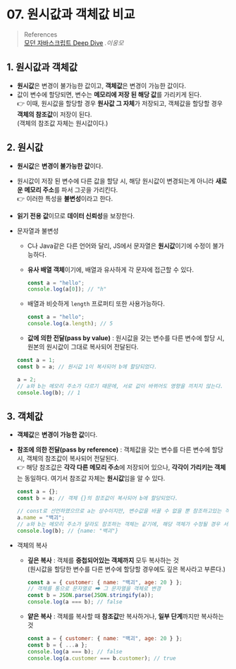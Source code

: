# 07. 원시값과 객체값 비교

> References <br> <a href="http://www.yes24.com/Product/Goods/92742567?OzSrank=1">모던 자바스크립트 Deep Dive</a> _.이웅모_

## 1. 원시값과 객체값

- **원시값**은 변경이 불가능한 값이고, **객체값**은 변경이 가능한 값이다.
- 값이 변수에 할당되면, 변수는 **메모리에 저장 된 해당 값**를 가리키게 된다. <br>
  👉 이때, 원시값을 할당할 경우 **원사값 그 자체**가 저장되고, 객체값을 할당할 경우 **객체의 참조값**이 저장이 된다. <br>
  (객체의 참조값 자체는 원시값이다.)

## 2. 원시값

- **원시값**은 **변경이 불가능한 값**이다.
- 원시값이 저장 된 변수에 다른 값을 할당 시, 해당 원시값이 변경되는게 아니라 **새로운 메모리 주소**를 파서 그곳을 가리킨다. <br>
  👉 이러한 특성을 **불변성**이라고 한다.
- **읽기 전용 값**이므로 **데이터 신뢰성**을 보장한다.
- 문자열과 불변성

  - C나 Java같은 다른 언어와 달리, JS에서 문자열은 **원시값**이기에 수정이 불가능하다.
  - **유사 배열 객체**이기에, 배열과 유사하게 각 문자에 접근할 수 있다.

    ```javascript
    const a = "hello";
    console.log(a[0]); // "h"
    ```

  - 배열과 비슷하게 `length` 프로퍼티 또한 사용가능하다.

    ```javascript
    const a = "hello";
    console.log(a.length); // 5
    ```

  - **값에 의한 전달(pass by value)** : 원시값을 갖는 변수를 다른 변수에 할당 시, 원본의 원시값이 그대로 복사되어 전달된다.

  ```javascript
  const a = 1;
  const b = a; // 원시값 1이 복사되어 b에 할당되었다.

  a = 2;
  // a와 b는 메모리 주소가 다르기 때문에, 서로 값이 바뀌어도 영향을 끼치지 않는다.
  console.log(b); // 1
  ```

## 3. 객체값

- **객체값**은 **변경이 가능한 값**이다.
- **참조에 의한 전달(pass by reference)** : 객체값을 갖는 변수를 다른 변수에 할당 시, 객체의 참조값이 복사되어 전달된다. <br>
  👉 해당 참조값은 **각각 다른 메모리 주소**에 저장되어 있으나, **각각이 가리키는 객체**는 동일하다. 여기서 참조값 자체는 **원시값**임을 알 수 있다.

  ```javascript
  const a = {};
  const b = a; // 객체 {}의 참조값이 복사되어 b에 할당되었다.

  // const로 선언하였으므로 a는 상수이지만, 변수값을 바꿀 수 없을 뿐 참조하고있는 객체는 변경이 가능하다.
  a.name = "백괴";
  // a와 b는 메모리 주소가 달라도 참조하는 객체는 같기에, 해당 객체가 수정될 경우 서로 영향을 끼친다.
  console.log(b); // {name: "백괴"}
  ```

- 객체의 복사

  - **깊은 복사** : 객체를 **중첩되어있는 객체까지** 모두 복사하는 것 <br>
    (원시값을 할당한 변수를 다른 변수에 할당할 경우에도 깊은 복사라고 부른다.)

    ```javascript
    const a = { customer: { name: "백괴", age: 20 } };
    // 객체를 통으로 문자열로 ➡ 그 문자열을 객체로 변경
    const b = JSON.parse(JSON.stringify(a));
    console.log(a === b); // false
    ```

  - **얕은 복사** : 객체를 복사할 때 **참조값**만 복사하거나, **일부 단계**까지만 복사하는 것

    ```javascript
    const a = { customer: { name: "백괴", age: 20 } };
    const b = { ...a };
    console.log(a === b); // false
    console.log(a.customer === b.customer); // true
    ```
